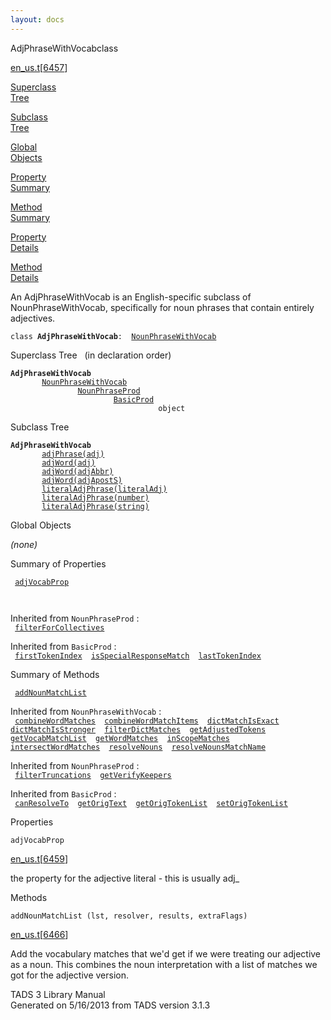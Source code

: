 ```yaml
---
layout: docs
---
```

<span class="title">AdjPhraseWithVocab</span><span class="type">class</span>

[en_us.t](../file/en_us.t.html)\[[6457](../source/en_us.t.html#6457)\]

[Superclass  
Tree](#_SuperClassTree_)

[Subclass  
Tree](#_SubClassTree_)

[Global  
Objects](#_ObjectSummary_)

[Property  
Summary](#_PropSummary_)

[Method  
Summary](#_MethodSummary_)

[Property  
Details](#_Properties_)

[Method  
Details](#_Methods_)

<div class="fdesc">

An AdjPhraseWithVocab is an English-specific subclass of
NounPhraseWithVocab, specifically for noun phrases that contain entirely
adjectives.

`class `**`AdjPhraseWithVocab`**` :   `[`NounPhraseWithVocab`](../object/NounPhraseWithVocab.html)

</div>

<span id="_SuperClassTree_"></span>

<div class="mjhd">

<span class="hdln">Superclass Tree</span>   (in declaration order)

</div>

**`AdjPhraseWithVocab`**  
`         `[`NounPhraseWithVocab`](../object/NounPhraseWithVocab.html)  
`                 `[`NounPhraseProd`](../object/NounPhraseProd.html)  
`                         `[`BasicProd`](../object/BasicProd.html)  
`                                 object`  
<span id="_SubClassTree_"></span>

<div class="mjhd">

<span class="hdln">Subclass Tree</span>  

</div>

**`AdjPhraseWithVocab`**  
`         `[`adjPhrase(adj)`](../object/adjPhrase(adj).html)  
`         `[`adjWord(adj)`](../object/adjWord(adj).html)  
`         `[`adjWord(adjAbbr)`](../object/adjWord(adjAbbr).html)  
`         `[`adjWord(adjApostS)`](../object/adjWord(adjApostS).html)  
`         `[`literalAdjPhrase(literalAdj)`](../object/literalAdjPhrase(literalAdj).html)  
`         `[`literalAdjPhrase(number)`](../object/literalAdjPhrase(number).html)  
`         `[`literalAdjPhrase(string)`](../object/literalAdjPhrase(string).html)  
<span id="_ObjectSummary_"></span>

<div class="mjhd">

<span class="hdln">Global Objects</span>  

</div>

*(none)* <span id="_PropSummary_"></span>

<div class="mjhd">

<span class="hdln">Summary of Properties</span>  

</div>

` `[`adjVocabProp`](#adjVocabProp)`  `

` `

Inherited from `NounPhraseProd` :  
` `[`filterForCollectives`](../object/NounPhraseProd.html#filterForCollectives)`  `

Inherited from `BasicProd` :  
` `[`firstTokenIndex`](../object/BasicProd.html#firstTokenIndex)`  `[`isSpecialResponseMatch`](../object/BasicProd.html#isSpecialResponseMatch)`  `[`lastTokenIndex`](../object/BasicProd.html#lastTokenIndex)`  `

<span id="_MethodSummary_"></span>

<div class="mjhd">

<span class="hdln">Summary of Methods</span>  

</div>

` `[`addNounMatchList`](#addNounMatchList)`  `

Inherited from `NounPhraseWithVocab` :  
` `[`combineWordMatches`](../object/NounPhraseWithVocab.html#combineWordMatches)`  `[`combineWordMatchItems`](../object/NounPhraseWithVocab.html#combineWordMatchItems)`  `[`dictMatchIsExact`](../object/NounPhraseWithVocab.html#dictMatchIsExact)`  `[`dictMatchIsStronger`](../object/NounPhraseWithVocab.html#dictMatchIsStronger)`  `[`filterDictMatches`](../object/NounPhraseWithVocab.html#filterDictMatches)`  `[`getAdjustedTokens`](../object/NounPhraseWithVocab.html#getAdjustedTokens)`  `[`getVocabMatchList`](../object/NounPhraseWithVocab.html#getVocabMatchList)`  `[`getWordMatches`](../object/NounPhraseWithVocab.html#getWordMatches)`  `[`inScopeMatches`](../object/NounPhraseWithVocab.html#inScopeMatches)`  `[`intersectWordMatches`](../object/NounPhraseWithVocab.html#intersectWordMatches)`  `[`resolveNouns`](../object/NounPhraseWithVocab.html#resolveNouns)`  `[`resolveNounsMatchName`](../object/NounPhraseWithVocab.html#resolveNounsMatchName)`  `

Inherited from `NounPhraseProd` :  
` `[`filterTruncations`](../object/NounPhraseProd.html#filterTruncations)`  `[`getVerifyKeepers`](../object/NounPhraseProd.html#getVerifyKeepers)`  `

Inherited from `BasicProd` :  
` `[`canResolveTo`](../object/BasicProd.html#canResolveTo)`  `[`getOrigText`](../object/BasicProd.html#getOrigText)`  `[`getOrigTokenList`](../object/BasicProd.html#getOrigTokenList)`  `[`setOrigTokenList`](../object/BasicProd.html#setOrigTokenList)`  `

<span id="_Properties_"></span>

<div class="mjhd">

<span class="hdln">Properties</span>  

</div>

<span id="adjVocabProp"></span>

`adjVocabProp`

[en_us.t](../file/en_us.t.html)\[[6459](../source/en_us.t.html#6459)\]

<div class="desc">

the property for the adjective literal - this is usually adj\_

</div>

<span id="_Methods_"></span>

<div class="mjhd">

<span class="hdln">Methods</span>  

</div>

<span id="addNounMatchList"></span>

`addNounMatchList (lst, resolver, results, extraFlags)`

[en_us.t](../file/en_us.t.html)\[[6466](../source/en_us.t.html#6466)\]

<div class="desc">

Add the vocabulary matches that we'd get if we were treating our
adjective as a noun. This combines the noun interpretation with a list
of matches we got for the adjective version.

</div>

<div class="ftr">

TADS 3 Library Manual  
Generated on 5/16/2013 from TADS version 3.1.3

</div>
